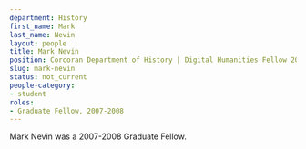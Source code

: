 ```yaml
---
department: History
first_name: Mark
last_name: Nevin
layout: people
title: Mark Nevin
position: Corcoran Department of History | Digital Humanities Fellow 2007-2008
slug: mark-nevin
status: not_current
people-category:
- student
roles:
- Graduate Fellow, 2007-2008
---
```

Mark Nevin was a 2007-2008 Graduate Fellow.
